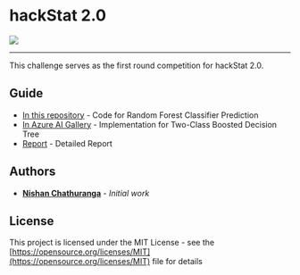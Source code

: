 # hackStat 2.0
![](https://ci6.googleusercontent.com/proxy/wAxU6pBUhdtlBoSdBQSoEtRRwVSGx11RKgjp5ARtRFKjSHGBaHVtkED_1cEJfc6pwgLLQ2uCxsO2Y2LRBYOuGCH5z5JoerL-wDmICBPXYqSkii_ywg2rbyZrN6rwo9da-BSlVqbWVu_0-2_hRzqZxG00Ghu0xITs4RA=s0-d-e1-ft#https://gallery.mailchimp.com/b60fd3b2116a1ad8be7e7f021/images/325e78e6-32de-4d5e-a7de-6e6ac7112d47.png)

------------

This challenge serves as the first round competition for hackStat 2.0.

## Guide

* [In this repository](https://github.com/nishanc/hackstat-2.0/tree/master/Code) - Code for Random Forest Classifier Prediction
* [In Azure AI Gallery](https://gallery.cortanaintelligence.com/Experiment/First-round-competition-for-hackStat-2-0-by-team-AsyncWave) - Implementation for Two-Class Boosted Decision Tree
* [Report](https://github.com/nishanc/hackstat-2.0/tree/master/Report) - Detailed Report

## Authors

* **[Nishan Chathuranga](https://github.com/nishanc)** - *Initial work* 

## License

This project is licensed under the MIT License - see the [https://opensource.org/licenses/MIT](https://opensource.org/licenses/MIT) file for details



